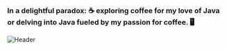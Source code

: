### In a delightful paradox: ☕ exploring coffee for my love of Java or delving into Java fueled by my passion for coffee. 🖥️
![Header](./your-header-image-name.png)

<!--
**siddheshghule/siddheshghule** is a ✨ _special_ ✨ repository because its `README.md` (this file) appears on your GitHub profile.

Here are some ideas to get you started:

- 🔭 I’m currently working on ...
- 🌱 I’m currently learning ...
- 👯 I’m looking to collaborate on ...
- 🤔 I’m looking for help with ...
- 💬 Ask me about ...
- 📫 How to reach me: ...
- 😄 Pronouns: ...
- ⚡ Fun fact: ...
-->
